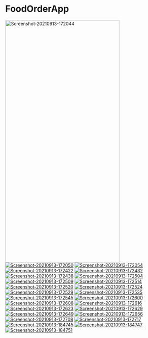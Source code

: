 # FoodOrderApp

<a href="https://ibb.co/YtHqJVH"><img src="https://i.ibb.co/0fHd1zH/Screenshot-20210913-172044.jpg" alt="Screenshot-20210913-172044" border="0" width = "360" height = "760"></a>
<a href="https://ibb.co/VWTSNZz"><img src="https://i.ibb.co/7JKWz5Z/Screenshot-20210913-172050.jpg" alt="Screenshot-20210913-172050" border="0"></a>
<a href="https://ibb.co/nRg1rnS"><img src="https://i.ibb.co/jH6whWF/Screenshot-20210913-172054.jpg" alt="Screenshot-20210913-172054" border="0"></a>
<a href="https://ibb.co/99hhpJT"><img src="https://i.ibb.co/rG33Qg6/Screenshot-20210913-172422.jpg" alt="Screenshot-20210913-172422" border="0"></a>
<a href="https://ibb.co/MD2ktxW"><img src="https://i.ibb.co/rG72zRT/Screenshot-20210913-172432.jpg" alt="Screenshot-20210913-172432" border="0"></a>
<a href="https://ibb.co/fd3vXx3"><img src="https://i.ibb.co/s9THgVT/Screenshot-20210913-172438.jpg" alt="Screenshot-20210913-172438" border="0"></a>
<a href="https://ibb.co/q9T502s"><img src="https://i.ibb.co/VDfmHkS/Screenshot-20210913-172504.jpg" alt="Screenshot-20210913-172504" border="0"></a>
<a href="https://ibb.co/9V8pzbb"><img src="https://i.ibb.co/rc7QTxx/Screenshot-20210913-172509.jpg" alt="Screenshot-20210913-172509" border="0"></a>
<a href="https://ibb.co/bFbpkbS"><img src="https://i.ibb.co/G9HgqHK/Screenshot-20210913-172514.jpg" alt="Screenshot-20210913-172514" border="0"></a>
<a href="https://ibb.co/W2Vp51s"><img src="https://i.ibb.co/vjXvq8D/Screenshot-20210913-172520.jpg" alt="Screenshot-20210913-172520" border="0"></a>
<a href="https://ibb.co/sHhTfPQ"><img src="https://i.ibb.co/YZ65CW8/Screenshot-20210913-172524.jpg" alt="Screenshot-20210913-172524" border="0"></a>
<a href="https://ibb.co/09XFHCH"><img src="https://i.ibb.co/VCNQfgf/Screenshot-20210913-172529.jpg" alt="Screenshot-20210913-172529" border="0"></a>
<a href="https://ibb.co/JvDpS0H"><img src="https://i.ibb.co/F5RYdNz/Screenshot-20210913-172535.jpg" alt="Screenshot-20210913-172535" border="0"></a>
<a href="https://ibb.co/py0TKYQ"><img src="https://i.ibb.co/6BnStj8/Screenshot-20210913-172545.jpg" alt="Screenshot-20210913-172545" border="0"></a>
<a href="https://ibb.co/QjbcdBw"><img src="https://i.ibb.co/rf7tsPr/Screenshot-20210913-172600.jpg" alt="Screenshot-20210913-172600" border="0"></a>
<a href="https://ibb.co/LpFMRqb"><img src="https://i.ibb.co/pX7gwsG/Screenshot-20210913-172608.jpg" alt="Screenshot-20210913-172608" border="0"></a>
<a href="https://ibb.co/YjBSh4p"><img src="https://i.ibb.co/2K3rd0g/Screenshot-20210913-172616.jpg" alt="Screenshot-20210913-172616" border="0"></a>
<a href="https://ibb.co/P4GtQpS"><img src="https://i.ibb.co/HYTXdvJ/Screenshot-20210913-172623.jpg" alt="Screenshot-20210913-172623" border="0"></a>
<a href="https://ibb.co/f0KBcB7"><img src="https://i.ibb.co/12phShx/Screenshot-20210913-172629.jpg" alt="Screenshot-20210913-172629" border="0"></a>
<a href="https://ibb.co/zG75MHV"><img src="https://i.ibb.co/3BMs3Ym/Screenshot-20210913-172649.jpg" alt="Screenshot-20210913-172649" border="0"></a>
<a href="https://ibb.co/pdKz0N6"><img src="https://i.ibb.co/YhdkRJ4/Screenshot-20210913-172656.jpg" alt="Screenshot-20210913-172656" border="0"></a>
<a href="https://ibb.co/wp4fgB2"><img src="https://i.ibb.co/0Yrx2mz/Screenshot-20210913-172708.jpg" alt="Screenshot-20210913-172708" border="0"></a>
<a href="https://ibb.co/X392yY2"><img src="https://i.ibb.co/cCPgbYg/Screenshot-20210913-172717.jpg" alt="Screenshot-20210913-172717" border="0"></a>
<a href="https://ibb.co/hY9by7j"><img src="https://i.ibb.co/XYL1b2g/Screenshot-20210913-184745.jpg" alt="Screenshot-20210913-184745" border="0"></a>
<a href="https://ibb.co/nCSbwzy"><img src="https://i.ibb.co/cLd1yD9/Screenshot-20210913-184747.jpg" alt="Screenshot-20210913-184747" border="0"></a>
<a href="https://ibb.co/5xCyW6b"><img src="https://i.ibb.co/HpRsDV5/Screenshot-20210913-184751.jpg" alt="Screenshot-20210913-184751" border="0"></a>
